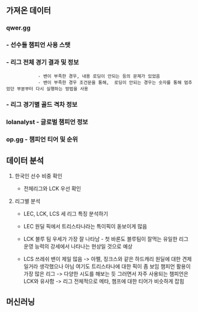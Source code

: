 ## 가져온 데이터
### qwer.gg 
###         - 선수들 챔피언 사용 스탯
###         - 리그 전체 경기 결과 및 정보
                - 밴이 부족한 경우, 내용 로딩이 안되는 등의 문제가 있었음
                - 밴이 부족한 경우 조건문을 통해,  로딩이 안되는 경우는 숫자를 통해 멈추었던 부분부터 다시 실행하는 방법을 사용
###         - 리그 경기별 골드 격차 정보


### lolanalyst -  글로벌 챔피언 정보
### op.gg      -  챔피언 티어 및 순위


## 데이터 분석
  1. 한국인 선수 비중 확인
      - 전체리그와 LCK 우선 확인

  2. 리그별 분석
     - LEC, LCK, LCS 세 리그 특징 분석하기
     - LEC
     원딜 픽에서 트리스타나라는 특이픽이 돋보이게 많음

     - LCK
     블루 팀 우세가 가장 잘 나타남 - 첫 바론도 블루팀이 잘먹는 유일한 리그
     운영 능력의 강세에서 나타나는 현상일 것으로 예상
     
     - LCS
     쓰레쉬 밴이 제일 많음 -> 아펠, 징크스와 같은 하드캐리 원딜에 대한 견제일거라 생각했으나 아님
     여기도 트리스타나에 대한 픽이 좀 보임
     챔피언 활용이 가장 많은 리그 -> 다양한 시도를 해보는 듯
     그러면서 자주 사용되는 챔피언은 LCK와 유사함 -> 리그 전체적으로 메타, 챔프에 대한 티어가 비슷하게 잡힘
     
## 머신러닝
##
